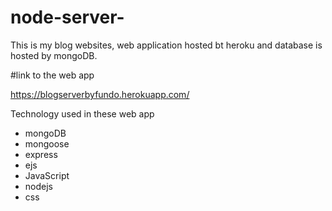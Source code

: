 # node-server-

This is my blog websites, web application hosted bt heroku and database is hosted by mongoDB.

#link to the web app

https://blogserverbyfundo.herokuapp.com/

Technology used in these web app
- mongoDB
- mongoose
- express
- ejs
- JavaScript
- nodejs
- css
